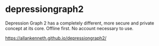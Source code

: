 # depressiongraph2
Depression Graph 2 has a completely different, more secure and private concept at its core. Offline first. No account necessary to use.

https://allankenneth.github.io/depressiongraph2/
